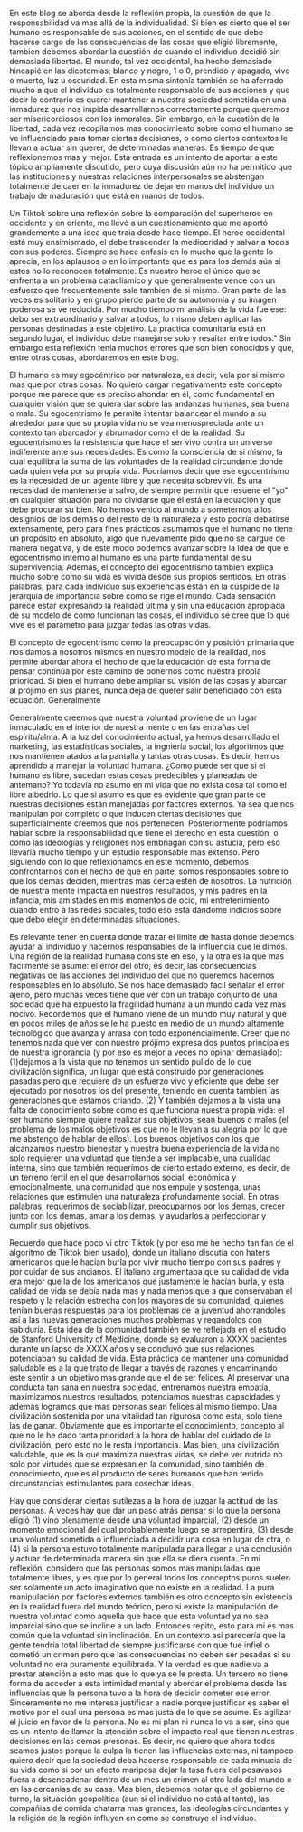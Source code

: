 En este blog se aborda desde la reflexión propia, la cuestión de que la responsabilidad va mas allá de la individualidad. Si bien es cierto que el ser humano es responsable de sus acciones, en el sentido de que debe hacerse cargo de las consecuencias de las cosas que eligió libremente, tambien debemos abordar la cuestión de cuando el individuo decidió sin demasiada libertad. El mundo, tal vez occidental, ha hecho demasiado hincapié en las dicotomías; blanco y negro, 1 o 0, prendido y apagado, vivo o muerto, luz u oscuridad. En esta misma sintonía también se ha aferrado mucho a que el individuo es totalmente responsable de sus acciones y que decir lo contrario es querer mantener a nuestra sociedad sometida en una inmadurez que nos impida desarrollarnos correctamente porque queremos ser misericordiosos con los inmorales. Sin embargo, en la cuestión de la libertad, cada vez recopilamos mas conocimiento sobre como el humano se ve influenciado para tomar ciertas decisiones, o como ciertos contextos le llevan a actuar sin querer, de determinadas maneras. Es tiempo de que reflexionemos mas y mejor. Esta entrada es un intento de aportar a este tópico ampliamente discutido, pero cuya discusión aún no ha permitido que las instituciones y nuestras relaciones interpersonales se abstengan totalmente de caer en la inmadurez de dejar en manos del individuo un trabajo de maduración que está en manos de todos.  
  
Un Tiktok sobre una reflexión sobre la comparación del superheroe en occidente y en oriente, me llevó a un cuestionamiento que me aportó grandemente a una idea que traia desde hace tiempo. El heroe occidental está muy ensimismado, el debe trascender la mediocridad y salvar a todos con sus poderes. Siempre se hace enfasis en lo mucho que la gente lo aprecia, en los aplausos o en lo importante que es para los demás aún si estos no lo reconocen totalmente. Es nuestro heroe el único que se enfrenta a un problema cataclísmico y que generalmente vence con un esfuerzo que frecuentemente sale tambien de si mismo. Gran parte de las veces es solitario y en grupo pierde parte de su autonomía y su imagen poderosa se ve reducida. Por mucho tiempo mi análisis de la vida fue ese: debo ser extraordinario y salvar a todos, lo mismo deben aplicar las personas destinadas a este objetivo. La practica comunitaria está en segundo lugar, el individuo debe manejarse solo y resaltar entre todos." Sin embargo esta reflexión tenía muchos errores que son bien conocidos y que, entre otras cosas, abordaremos en este blog.  
  
El humano es muy egocéntrico por naturaleza, es decir, vela por si mismo mas que por otras cosas. No quiero cargar negativamente este concepto porque me parece que es preciso ahondar en él, como fundamental en cualquier visión que se quiera dar sobre las andanzas humanas, sea buena o mala. Su egocentrismo le permite intentar balancear el mundo a su alrededor para que su propia vida no se vea menospreciada ante un contexto tan abarcador y abrumador como el de la realidad. Su egocentrismo es la resistencia que hace el ser vivo contra un universo indiferente ante sus necesidades. Es como la consciencia de si mismo, la cual equilibra la suma de las voluntades de la realidad circundante donde cada quien vela por su propia vida. Podríamos decir que ese egocentrismo es la necesidad de un agente libre y que necesita sobrevivir. Es una necesidad de mantenerse a salvo, de siempre permitir que resuene el "yo" en cualquier situación para no olvidarse que él está en la ecuación y que debe procurar su bien. No hemos venido al mundo a someternos a los designios de los demás o del resto de la naturaleza y esto podría debatirse extensamente, pero para fines prácticos asumamos que el humano no tiene un propósito en absoluto, algo que nuevamente pido que no se cargue de manera negativa, y de este modo podemos avanzar sobre la idea de que el egocentrismo interno al humano es una parte fundamental de su supervivencia. Ademas, el concepto del egocentrismo tambien explica mucho sobre como su vida es vivida desde sus propios sentidos. En otras palabras, para cada individuo sus experiencias están en la cúspide de la jerarquía de importancia sobre como se rige el mundo. Cada sensación parece estar expresando la realidad última y sin una educación apropiada de su modelo de como funcionan las cosas, el individuo se cree que lo que vive es el parámetro para juzgar todas las otras vidas.  
  
El concepto de egocentrismo como la preocupación y posición primaria que nos damos a nosotros mismos en nuestro modelo de la realidad, nos permite abordar ahora el hecho de que la educación de esta forma de pensar continúa por este camino de ponernos como nuestra propia prioridad. Si bien el humano debe ampliar su visión de las cosas y abarcar al prójimo en sus planes, nunca deja de querer salir beneficiado con esta ecuación. Generalmente  
  
  
Generalmente creemos que nuestra voluntad proviene de un lugar inmaculado en el interior de nuestra mente o en las entrañas del espíritu/alma. A la luz del conocimiento actual, ya hemos desarrollado el marketing, las estadisticas sociales, la ingniería social, los algoritmos que nos mantienen atados a la pantalla y tantas otras cosas. Es decir, hemos aprendido a manejar la voluntad humana. ¿Como puede ser que si el humano es libre, sucedan estas cosas predecibles y planeadas de antemano? Yo todavía no asumo en mi vida que no exista cosa tal como el libre albedrío. Lo que si asumo es que es evidente que gran parte de nuestras decisiones están manejadas por factores externos. Ya sea que nos manipulan por completo o que inducen ciertas decisiones que superficialmente creemos que nos pertenecen. Posteriormente podríamos hablar sobre la responsabilidad que tiene el derecho en esta cuestión, o como las ideologías y religiones nos embriagan con su astucia, pero eso llevaría mucho tiempo y un estudio responsable mas extenso. Pero siguiendo con lo que reflexionamos en este momento, debemos confrontarnos con el hecho de que en parte, somos responsables sobre lo que los demas deciden, mientras mas cerca estén de nosotros. La nutrición de nuestra mente impacta en nuestros resultados, y mis padres en la infancia, mis amistades en mis momentos de ocio, mi entretenimiento cuando entro a las redes sociales, todo eso está dándome indicios sobre que debo elegir en determinadas situaciones.  
  
  
Es relevante tener en cuenta donde trazar el limite de hasta donde debemos ayudar al individuo y hacernos responsables de la influencia que le dimos. Una región de la realidad humana consiste en eso, y la otra es la que mas facilmente se asume: el error del otro, es decir, las consecuencias negativas de las acciones del individuo del que no queremos hacernos responsables en lo absoluto. Se nos hace demasiado facil señalar el error ajeno, pero muchas veces tiene que ver con un trabajo conjunto de una sociedad que ha expuesto la fragilidad humana a un mundo cada vez mas nocivo. Recordemos que el humano viene de un mundo muy natural y que en pocos miles de años se le ha puesto en medio de un mundo altamente tecnológico que avanza y arrasa con todo exponencialmente. Creer que no tenemos nada que ver con nuestro prójimo expresa dos puntos principales de nuestra ignorancia (y por eso es mejor a veces no opinar demasiado):(1)dejamos a la vista que no tenemos un sentido pulido de lo que civilización significa, un lugar que está construido por generaciones pasadas pero que requiere de un esfuerzo vivo y eficiente que debe ser ejecutado por nosotros los del presente, teniendo en cuenta también las generaciones que estamos criando. (2) Y también dejamos a la vista una falta de conocimiento sobre como es que funciona nuestra propia vida: el ser humano siempre quiere realizar sus objetivos, sean buenos o malos (el problema de los malos objetivos es que no le llevan a su alegría por lo que me abstengo de hablar de ellos). Los buenos objetivos con los que alcanzamos nuestro bienestar y nuestra buena experiencia de la vida no solo requieren una voluntad que tiende a ser implacable, una cualidad interna, sino que también requerímos de cierto estado externo, es decir, de un terreno fertil en el que desarrollarnos social, económica y emocionalmente, una comunidad que nos empuje y sostenga, unas relaciones que estimulen una naturaleza profundamente social. En otras palabras, requerimos de sociabilizar, preocuparnos por los demas, crecer junto con los demas, amar a los demas, y ayudarlos a perfeccionar y cumplir sus objetivos.  
  
Recuerdo que hace poco vi otro Tiktok (y por eso me he hecho tan fan de el algoritmo de Tiktok bien usado), donde un italiano discutía con haters americanos que le hacían burla por vivir mucho tiempo con sus padres y por cuidar de sus ancianos. El italiano argumentaba que su calidad de vida era mejor que la de los americanos que justamente le hacían burla, y esta calidad de vida se debía nada mas y nada menos que a que conservaban el respeto y la relación estrecha con los mayores de su comunidad, quienes tenían buenas respuestas para los problemas de la juventud ahorrandoles así a las nuevas generaciones muchos problemas y regandolos con sabiduría. Esta idea de la comunidad también se ve reflejada en el estudio de Stanford University of Medicine, donde se evaluaron a XXXX pacientes durante un lapso de XXXX años y se concluyó que sus relaciones potenciaban su calidad de vida. Esta práctica de mantener una comunidad saludable es a la que trato de llegar a través de razones y encaminando este sentir a un objetivo mas grande que el de ser felices. Al preservar una conducta tan sana en nuestra sociedad, entrenamos nuestra empatía, maximizamos nuestros resultados, potenciamos nuestras capacidades y además logramos que mas personas sean felices al mismo tiempo. Una civilización sostenida por una vitalidad tan rigurosa como esta, solo tiene las de ganar. Obviamente que es importante el conocimiento, concepto al que no le he dado tanta prioridad a la hora de hablar del cuidado de la civilización, pero esto no le resta importancia. Mas bien, una civilización saludable, que es la que maximiza nuestras vidas, se debe ver nutrida no solo por virtudes que se expresan en la comunidad, sino también de conocimiento, que es el producto de seres humanos que han tenido circunstancias estimulantes para cosechar ideas.  
  
  
Hay que considerar ciertas sutilezas a la hora de juzgar la actitud de las personas. A veces hay que dar un paso atrás pensar si lo que la persona eligió (1) vino plenamente desde una voluntad imparcial, (2) desde un momento emocional del cual probablemente luego se arrepentirá, (3) desde una voluntad sometida o influenciada a decidir una cosa en lugar de otra, o (4) si la persona estuvo totalmente manipulada para llegar a una conclusión y actuar de determinada manera sin que ella se diera cuenta. En mi reflexión, considero que las personas somos mas manipuladas que totalmente libres, y es que por lo general todos los conceptos puros suelen ser solamente un acto imaginativo que no existe en la realidad. La pura manipulación por factores externos también es otro concepto sin existencia en la realidad fuera del mundo teórico, pero si existe la manipulación de nuestra voluntad como aquella que hace que esta voluntad ya no sea imparcial sino que se incline a un lado. Entonces repito, esto para mi es mas común que la voluntad sin inclinación. En un contexto así parecería que la gente tendría total libertad de siempre justificarse con que fue infiel o cometió un crimen pero que las consecuencias no deben ser pesadas si su voluntad no era puramente equilibrada. Y la verdad es que nadie va a prestar atención a esto mas que lo que ya se le presta. Un tercero no tiene forma de acceder a esta intimidad mental y abordar el problema desde las influencias que la persona tuvo a la hora de decidir cometer ese error. Sinceramente no me interesa justificar a nadie porque justificar es saber el motivo por el cual una persona es mas justa de lo que se asume. Es agilizar el juicio en favor de la persona. No es mi plan ni nunca lo va a ser, sino que es un intento de llamar la atención sobre el impacto real que tienen nuestras decisiones en las demas presonas. Es decir, no quiero que ahora todos seamos justos porque la culpa la tienen las influencias externas, ni tampoco quiero decir que la sociedad deba hacerse responsable de cada minucia de su vida como si por un efecto mariposa dejar la tasa fuera del posavasos fuera a desencadenar dentro de un mes un crimen al otro lado del mundo o en las cercanias de su casa. Mas bien, debemos notar que el gobierno de turno, la situación geopolítica (aun si el individuo no está al tanto), las compañias de comida chatarra mas grandes, las ideologías circundantes y la religión de la región influyen en como se construye el individuo.